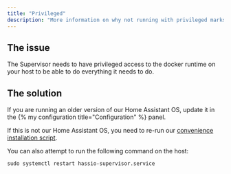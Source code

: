 ```yaml
---
title: "Privileged"
description: "More information on why not running with privileged marks the installation as unsupported."
---
```


## The issue

The Supervisor needs to have privileged access to the docker runtime on your host
to be able to do everything it needs to do.

## The solution

If you are running an older version of our Home Assistant OS, update it in the
{% my configuration title="Configuration" %} panel.

If this is not our Home Assistant OS, you need to re-run our
[convenience installation script](https://github.com/home-assistant/supervised-installer).

You can also attempt to run the following command on the host:

```
sudo systemctl restart hassio-supervisor.service
```
